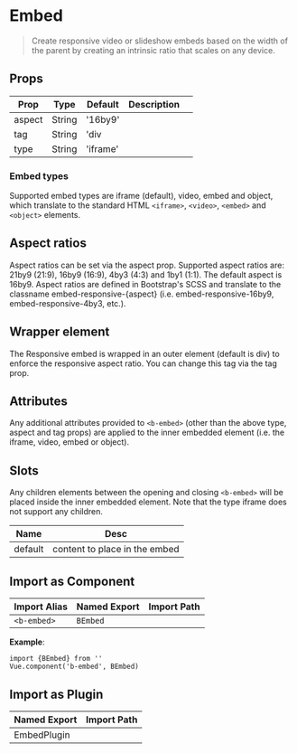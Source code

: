 # Embed

> Create responsive video or slideshow embeds based on the width of the parent by creating an intrinsic ratio that scales on any device.




## Props


| Prop   | Type   | Default | Description |   |
|--------|--------|---------|-------------|---|
| aspect | String | '16by9' |             |   |
| tag    | String | 'div    |             |   |
| type | String | 'iframe' | 


### Embed types

Supported embed types are iframe (default), video, embed and object, which translate to the standard HTML `<iframe>`, `<video>`, `<embed>` and `<object>` elements.


## Aspect ratios

Aspect ratios can be set via the aspect prop. Supported aspect ratios are: 21by9 (21:9), 16by9 (16:9), 4by3 (4:3) and 1by1 (1:1). The default aspect is 16by9. Aspect ratios are defined in Bootstrap's SCSS and translate to the classname embed-responsive-{aspect} (i.e. embed-responsive-16by9, embed-responsive-4by3, etc.).


## Wrapper element
The Responsive embed is wrapped in an outer element (default is div) to enforce the responsive aspect ratio. You can change this tag via the tag prop.

## Attributes


Any additional attributes provided to `<b-embed>` (other than the above type, aspect and tag props) are applied to the inner embedded element (i.e. the iframe, video, embed or object).

## Slots


Any children elements between the opening and closing `<b-embed>` will be placed inside the inner embedded element. Note that the type iframe does not support any children.

| Name    | Desc                          |
|---------|-------------------------------|
| default | content to place in the embed |


## Import as Component


| Import Alias | Named Export | Import Path |
|-----------|--------------| --------------|
| `<b-embed>`          |   `BEmbed` |


**Example**:

```vue
import {BEmbed} from ''
Vue.component('b-embed', BEmbed)
```

## Import as Plugin


| Named Export | Import Path |
|--------------|-------------|
| EmbedPlugin  |             |